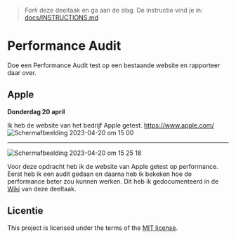 > _Fork_ deze deeltaak en ga aan de slag. De instructie vind je in: [docs/INSTRUCTIONS.md](docs/INSTRUCTIONS.md)

# Performance Audit 

Doe een Performance Audit test op een bestaande website en rapporteer daar over.

## Apple

**Donderdag 20 april**

Ik heb de website van het bedrijf Apple getest. 
https://www.apple.com/
![Schermafbeelding 2023-04-20 om 15 00](https://user-images.githubusercontent.com/112861375/233375313-2330c210-a301-4a5b-88fc-bb237f8651b2.png)

***

![Schermafbeelding 2023-04-20 om 15 25 18](https://user-images.githubusercontent.com/112861375/233380778-40cc1ff3-5a2f-460f-b0f0-92fa99aa5c44.png)

Voor deze opdracht heb ik de website van Apple getest op performance. Eerst heb ik een audit gedaan en daarna heb ik bekeken hoe de performance beter zou kunnen werken. Dit heb ik gedocumenteerd in de [Wiki](https://github.com/rosahoffer/performance-matters-performance-audit/wiki) van deze deeltaak.


## Licentie

This project is licensed under the terms of the [MIT license](./LICENSE).

